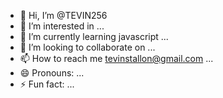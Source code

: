 - 👋 Hi, I’m @TEVIN256
- 👀 I’m interested in ...
- 🌱 I’m currently learning javascript ...
- 💞️ I’m looking to collaborate on ...
- 📫 How to reach me tevinstallon@gmail.com ...
- 😄 Pronouns: ...
- ⚡ Fun fact: ...

<!---
TEVIN256/TEVIN256 is a ✨ special ✨ repository because its `README.md` (this file) appears on your GitHub profile.
You can click the Preview link to take a look at your changes.
--->
